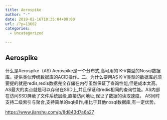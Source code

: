 ```yaml
---
title: Aerospike
author: "-"
date: 2019-02-16T10:35:04+00:00
url: /?p=13602
categories:
  - Uncategorized

---
```

## Aerospike
什么是Aerospike（AS)         Aerospike是一个分布式,高可用的 K-V类型的Nosql数据库。提供类似传统数据库的ACID操作。二、为什么要用AS          K-V类型的数据库必须要提的就是redis,redis数据完全存储在内存虽然保证了查询性能,但是成本太高。AS最大的卖点就是可以存储在SSD上,并且保证和redis相同的查询性能。AS内部在访问SSD屏蔽了文件系统层级,直接访问地址,保证了数据的读取速度。 AS同时支持二级索引与聚合,支持简单的sql操作,相比于其他nosql数据库,有一定优势。

https://www.jianshu.com/p/8d843d7a6a27